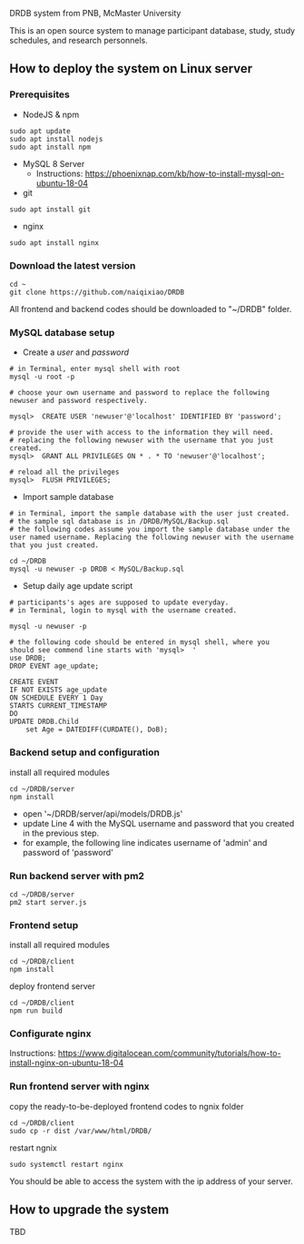 DRDB system from PNB, McMaster University

This is an open source system to manage participant database, study, study schedules, and research personnels.

## How to deploy the system on Linux server
### Prerequisites
* NodeJS & npm
```
sudo apt update
sudo apt install nodejs
sudo apt install npm
```
* MySQL 8 Server 
   - Instructions: https://phoenixnap.com/kb/how-to-install-mysql-on-ubuntu-18-04
* git
```
sudo apt install git
```
* nginx
```
sudo apt install nginx
```

### Download the latest version

```
cd ~
git clone https://github.com/naiqixiao/DRDB
```
All frontend and backend codes should be downloaded to "~/DRDB" folder.

### MySQL database setup
* Create a *user* and *password*
```
# in Terminal, enter mysql shell with root 
mysql -u root -p 
```
```
# choose your own username and password to replace the following newuser and password respectively.

mysql>  CREATE USER 'newuser'@'localhost' IDENTIFIED BY 'password';

# provide the user with access to the information they will need.
# replacing the following newuser with the username that you just created.
mysql>  GRANT ALL PRIVILEGES ON * . * TO 'newuser'@'localhost';
```
```
# reload all the privileges
mysql>  FLUSH PRIVILEGES;
```
* Import sample database
```
# in Terminal, import the sample database with the user just created.
# the sample sql database is in /DRDB/MySQL/Backup.sql
# the following codes assume you import the sample database under the user named username. Replacing the following newuser with the username that you just created.

cd ~/DRDB
mysql -u newuser -p DRDB < MySQL/Backup.sql
```

* Setup daily age update script
```
# participants's ages are supposed to update everyday.
# in Terminal, login to mysql with the username created.

mysql -u newuser -p
```
```
# the following code should be entered in mysql shell, where you should see commend line starts with 'mysql>  '
use DRDB;
DROP EVENT age_update;

CREATE EVENT
IF NOT EXISTS age_update
ON SCHEDULE EVERY 1 Day
STARTS CURRENT_TIMESTAMP
DO
UPDATE DRDB.Child 
    set Age = DATEDIFF(CURDATE(), DoB);
```

### Backend setup and configuration
install all required modules
```
cd ~/DRDB/server
npm install
```
- open '~/DRDB/server/api/models/DRDB.js'
- update Line 4 with the MySQL username and password that you created in the previous step.
- for example, the following line indicates username of 'admin' and password of 'password'

### Run backend server with pm2
```
cd ~/DRDB/server
pm2 start server.js 
```

### Frontend setup
install all required modules
```
cd ~/DRDB/client
npm install
```
deploy frontend server
```
cd ~/DRDB/client
npm run build
```
### Configurate nginx
Instructions: https://www.digitalocean.com/community/tutorials/how-to-install-nginx-on-ubuntu-18-04

### Run frontend server with nginx
copy the ready-to-be-deployed frontend codes to ngnix folder
```
cd ~/DRDB/client
sudo cp -r dist /var/www/html/DRDB/
```
restart ngnix
```
sudo systemctl restart nginx
```
You should be able to access the system with the ip address of your server.
## How to upgrade the system
TBD